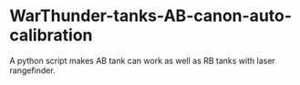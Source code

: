 # WarThunder-tanks-AB-canon-auto-calibration
A python script makes AB tank can work as well as RB tanks with laser rangefinder.
